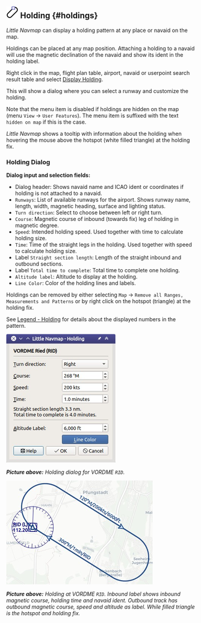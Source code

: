 ## ![Holding](../images/icons/hold.png "Holdings") Holding {#holdings}

_Little Navmap_ can display a holding pattern at any place or navaid on the map.

Holdings can be placed at any map position. Attaching a holding to a navaid will use the magnetic declination of the navaid and show its ident in the holding label.

Right click in the map, flight plan table, airport, navaid or userpoint search result table and select [Display Holding](MAPDISPLAY.md#show-holding).

This will show a dialog where you can select a runway and customize the holding.

Note that the menu item is disabled if holdings are hidden on the map (menu `View` -> `User Features`). The menu item is suffixed with the text `hidden on map` if this is the case.

_Little Navmap_ shows a tooltip with information about the holding when hovering the mouse above the hotspot \(white filled triangle\) at the holding fix.

### Holding Dialog

**Dialog input and selection fields:**

* Dialog header: Shows navaid name and ICAO ident or coordinates if holding is not attached to a navaid.
* `Runways`: List of available runways for the airport. Shows runway name, length, width, magnetic heading, surface and lighting status.
* `Turn direction`: Select to choose between left or right turn.
* `Course`: Magnetic course of inbound (towards fix) leg of holding in magnetic degree.
* `Speed`: Intended holding speed. Used together with time to calculate holding size.
* `Time`: Time of the straight legs in the holding. Used together with speed to calculate holding size.
* Label `Straight section length`: Length of the straight inbound and outbound sections.
* Label `Total time to complete`: Total time to complete one holding.
* `Altitude label`: Altitude to display at the holding.
* `Line Color`: Color of the holding lines and labels.

Holdings can be removed by either selecting `Map` -&gt; `Remove all Ranges, Measurements and Patterns` or by right click on the hotspot \(triangle\) at the holding fix.

See [Legend - Holding](LEGEND.md#holding) for details about the displayed numbers in the pattern.

![Holding Dialog](../images/holding_dialog.jpg "Holding Dialog")

_**Picture above:** Holding dialog for VORDME _`RID`_._

![Holding](../images/holding.jpg "Holding")

_**Picture above:** Holding at VORDME _`RID`_. Inbound label shows inbound magnetic course, holding time and navaid ident. Outbound track has outbound magnetic course, speed and altitude as label. While filled triangle is the hotspot and holding fix._

